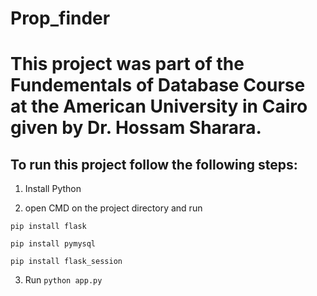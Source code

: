 # Prop_finder

# This project was part of the Fundementals of Database Course at the American University in Cairo given by Dr. Hossam Sharara.

## To run this project follow the following steps:

1. Install Python

2. open CMD on the project directory and run 

`pip install flask`

`pip install pymysql`

`pip install flask_session`

3. Run `python app.py`

